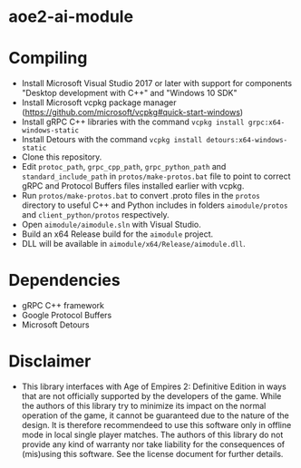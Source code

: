 # aoe2-ai-module

# Compiling
* Install Microsoft Visual Studio 2017 or later with support for components "Desktop development with C++" and "Windows 10 SDK"
* Install Microsoft vcpkg package manager (https://github.com/microsoft/vcpkg#quick-start-windows)
* Install gRPC C++ libraries with the command `vcpkg install grpc:x64-windows-static`
* Install Detours with the command `vcpkg install detours:x64-windows-static`
* Clone this repository.
* Edit `protoc_path`, `grpc_cpp_path`, `grpc_python_path` and `standard_include_path` in  `protos/make-protos.bat` file to point to correct gRPC and Protocol Buffers files installed earlier with vcpkg.
* Run `protos/make-protos.bat` to convert .proto files in the `protos` directory to useful C++ and Python includes in folders `aimodule/protos` and `client_python/protos` respectively.
* Open `aimodule/aimodule.sln` with Visual Studio.
* Build an x64 Release build for the `aimodule` project.
* DLL will be available in `aimodule/x64/Release/aimodule.dll`.

# Dependencies
* gRPC C++ framework
* Google Protocol Buffers
* Microsoft Detours

# Disclaimer
* This library interfaces with Age of Empires 2: Definitive Edition in ways that are not officially supported by the developers of the game. While the authors of this library try to minimize its impact on the normal operation of the game, it cannot be guaranteed due to the nature of the design. It is therefore recommendeed to use this software only in offline mode in local single player matches. The authors of this library do not provide any kind of warranty nor take liability for the consequences of (mis)using this software. See the license document for further details.
